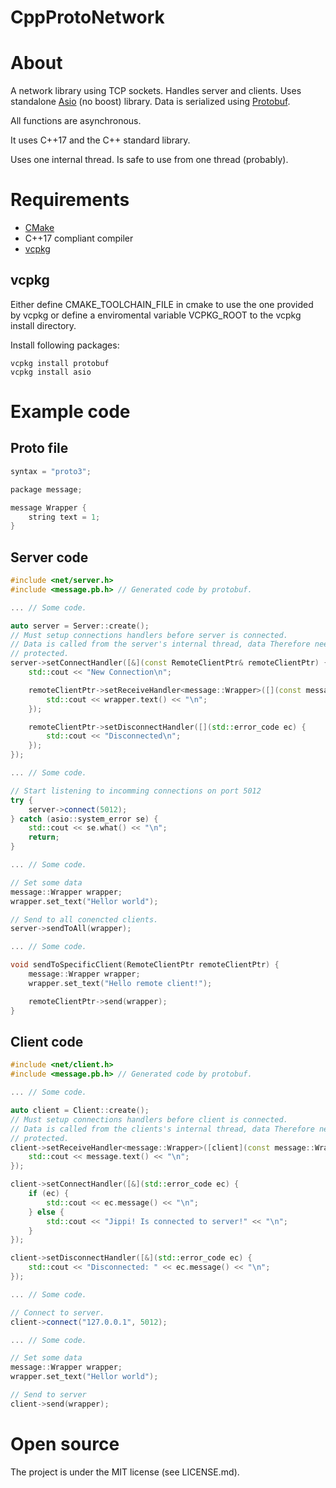 CppProtoNetwork
======
# About
A network library using TCP sockets. Handles server and clients. Uses standalone [Asio](https://think-async.com/Asio/) (no boost) library. Data is serialized using [Protobuf](https://developers.google.com/protocol-buffers/).

All functions are asynchronous.

It uses C++17 and the C++ standard library.

Uses one internal thread. Is safe to use from one thread (probably).

# Requirements

* [CMake](https://cmake.org/)
* C++17 compliant compiler
* [vcpkg](https://github.com/microsoft/vcpkg)

## vcpkg
Either define CMAKE_TOOLCHAIN_FILE in cmake to use the one provided by vcpkg or define a enviromental variable VCPKG_ROOT to the vcpkg install directory.

Install following packages:
```
vcpkg install protobuf
vcpkg install asio
```

# Example code
## Proto file

```c
syntax = "proto3";

package message;

message Wrapper {
    string text = 1;
}
```

## Server code

```C++
#include <net/server.h>
#include <message.pb.h> // Generated code by protobuf.

... // Some code.

auto server = Server::create();
// Must setup connections handlers before server is connected.
// Data is called from the server's internal thread, data Therefore need to be
// protected.
server->setConnectHandler([&](const RemoteClientPtr& remoteClientPtr) {
    std::cout << "New Connection\n";	

    remoteClientPtr->setReceiveHandler<message::Wrapper>([](const message::Wrapper& wrapper, std::error_code ec) {
        std::cout << wrapper.text() << "\n";
    });

    remoteClientPtr->setDisconnectHandler([](std::error_code ec) {
        std::cout << "Disconnected\n";
    });
});

... // Some code.

// Start listening to incomming connections on port 5012
try {
    server->connect(5012);
} catch (asio::system_error se) {
    std::cout << se.what() << "\n";
    return;
}

... // Some code.

// Set some data
message::Wrapper wrapper;
wrapper.set_text("Hellor world");

// Send to all conencted clients.
server->sendToAll(wrapper);

... // Some code.

void sendToSpecificClient(RemoteClientPtr remoteClientPtr) {
    message::Wrapper wrapper;
    wrapper.set_text("Hello remote client!");

    remoteClientPtr->send(wrapper);
}

```

## Client code

```C++
#include <net/client.h>
#include <message.pb.h> // Generated code by protobuf.

... // Some code.

auto client = Client::create();
// Must setup connections handlers before client is connected.
// Data is called from the clients's internal thread, data Therefore need to be
// protected.
client->setReceiveHandler<message::Wrapper>([client](const message::Wrapper& message, std::error_code ec) {
    std::cout << message.text() << "\n";
});

client->setConnectHandler([&](std::error_code ec) {
    if (ec) {
        std::cout << ec.message() << "\n";
    } else {
        std::cout << "Jippi! Is connected to server!" << "\n";
    }
});

client->setDisconnectHandler([&](std::error_code ec) {	
    std::cout << "Disconnected: " << ec.message() << "\n";
});

... // Some code.

// Connect to server.
client->connect("127.0.0.1", 5012);

... // Some code.

// Set some data
message::Wrapper wrapper;
wrapper.set_text("Hellor world");

// Send to server
client->send(wrapper);

```

Open source
======
The project is under the MIT license (see LICENSE.md).
